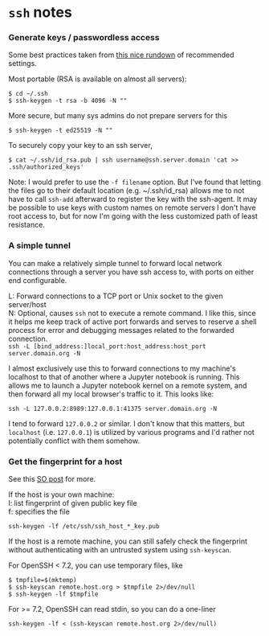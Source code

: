 # `ssh` notes

### Generate keys / passwordless access
Some best practices taken from [this nice
rundown](https://stribika.github.io/2015/01/04/secure-secure-shell.html) of
recommended settings.

Most portable (RSA is available on almost all servers):
```
$ cd ~/.ssh
$ ssh-keygen -t rsa -b 4096 -N ""
```

More secure, but many sys admins do not prepare servers for this
```
$ ssh-keygen -t ed25519 -N ""
```

To securely copy your key to an ssh server,
```
$ cat ~/.ssh/id_rsa.pub | ssh username@ssh.server.domain 'cat >> .ssh/authorized_keys'
```


Note: I would prefer to use the `-f filename` option.  But I've found that letting
the files go to their default location (e.g. ~/.ssh/id_rsa) allows me to not
have to call `ssh-add` afterward to register the key with the ssh-agent.  It
may be possible to use keys with custom names on remote servers I don't have
root access to, but for now I'm going with the less customized path of least
resistance.

### A simple tunnel

You can make a relatively simple tunnel to forward local network connections
through a server you have ssh access to, with ports on either end configurable.

L: Forward connections to a TCP port or Unix socket to the given server/host  
N: Optional, causes `ssh` not to execute a remote command. I like this, since
it helps me keep track of active port forwards and serves to reserve a shell
process for error and debugging messages related to the forwarded connection.  
`ssh -L [bind_address:]local_port:host_address:host_port server.domain.org -N`

I almost exclusively use this to forward connections to my machine's localhost
to that of another where a Jupyter notebook is running.  This allows me to
launch a Jupyter notebook kernel on a remote system, and then forward all my
local browser's traffic to it.  This looks like:  
```
ssh -L 127.0.0.2:8989:127.0.0.1:41375 server.domain.org -N
```

I tend to forward `127.0.0.2` or similar.  I don't know that this matters, but
`localhost` (i.e. `127.0.0.1`) is utilized by various programs and I'd rather
not potentially conflict with them somehow.

### Get the fingerprint for a host

See this [SO post](https://unix.stackexchange.com/questions/126908/get-ssh-server-key-fingerprint) for more.

If the host is your own machine:  
l: list fingerprint of given public key file  
f: specifies the file  
```
ssh-keygen -lf /etc/ssh/ssh_host_*_key.pub
```

If the host is a remote machine, you can still safely check the fingerprint
without authenticating with an untrusted system using `ssh-keyscan`.

For OpenSSH < 7.2, you can use temporary files, like  
```
$ tmpfile=$(mktemp)
$ ssh-keyscan remote.host.org > $tmpfile 2>/dev/null
$ ssh-keygen -lf $tmpfile
```

For >= 7.2, OpenSSH can read stdin, so you can do a one-liner
```
ssh-keygen -lf < (ssh-keyscan remote.host.org 2>/dev/null)
```
